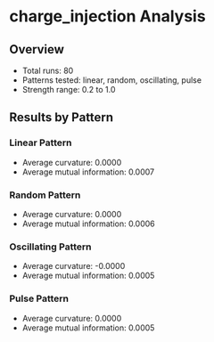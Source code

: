 # charge_injection Analysis

## Overview
- Total runs: 80
- Patterns tested: linear, random, oscillating, pulse
- Strength range: 0.2 to 1.0

## Results by Pattern

### Linear Pattern
- Average curvature: 0.0000
- Average mutual information: 0.0007

### Random Pattern
- Average curvature: 0.0000
- Average mutual information: 0.0006

### Oscillating Pattern
- Average curvature: -0.0000
- Average mutual information: 0.0005

### Pulse Pattern
- Average curvature: 0.0000
- Average mutual information: 0.0005

